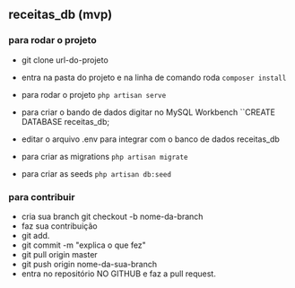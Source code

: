 ## receitas_db (mvp)

### para rodar o projeto
* git clone url-do-projeto
* entra na pasta do projeto e na linha de comando roda  ```composer install```
* para rodar o projeto ```php artisan serve```

* para criar o bando de dados digitar no MySQL Workbench ``CREATE DATABASE receitas_db;
* editar o arquivo .env para integrar com o banco de dados receitas_db
* para criar as migrations ```php artisan migrate```
* para criar as seeds ```php artisan db:seed```
 
### para contribuir
* cria sua branch git checkout -b nome-da-branch
* faz sua contribuição
* git add.
* git commit -m "explica o que fez"
* git pull origin master
* git push origin nome-da-sua-branch
* entra no repositório NO GITHUB e faz a pull request.
